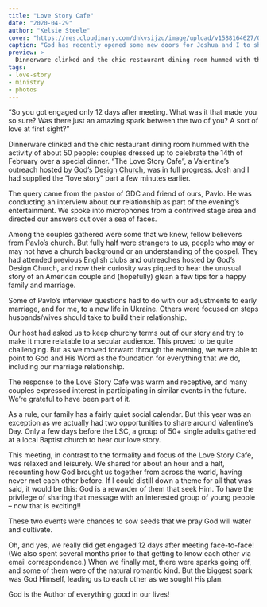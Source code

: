 ```yaml
---
title: "Love Story Cafe"
date: "2020-04-29"
author: "Kelsie Steele"
cover: "https://res.cloudinary.com/dnkvsijzu/image/upload/v1588164627/OFReport/2020-04-29-love-story-cafe/love-story-cafe-12-6_ol9d4r.jpg"
caption: "God has recently opened some new doors for Joshua and I to share our love story, encouraging others to follow God’s guidance in marriage and family."
preview: >
  Dinnerware clinked and the chic restaurant dining room hummed with the activity of about 50 people: couples dressed up to celebrate the 14th of February over a special dinner. “The Love Story Cafe”, a Valentine’s outreach hosted by God’s Design Church, was in full progress. Josh and I had supplied the “love story” part a few minutes earlier.
tags:
- love-story
- ministry
- photos
---
```


“So you got engaged only 12 days after meeting. What was it that made you so sure? Was there just an amazing spark between the two of you? A sort of love at first sight?”

Dinnerware clinked and the chic restaurant dining room hummed with the activity of about 50 people: couples dressed up to celebrate the 14th of February over a special dinner. “The Love Story Cafe”, a Valentine’s outreach hosted by [God’s Design Church](https://www.facebook.com/gods.design.lviv/), was in full progress. Josh and I had supplied the “love story” part a few minutes earlier.

<article-image publicId="OFReport/2020-04-29-love-story-cafe/DSCF4814_yljwob.jpg" width="768" />

The query came from the pastor of GDC and friend of ours, Pavlo. He was conducting an interview about our relationship as part of the evening’s entertainment. We spoke into microphones from a contrived stage area and directed our answers out over a sea of faces.

<article-image publicId="OFReport/2020-04-29-love-story-cafe/DSCF4760_tofy6i.jpg" width="768" />

Among the couples gathered were some that we knew, fellow believers from Pavlo’s church. But fully half were strangers to us, people who may or may not have a church background or an understanding of the gospel. They had attended previous English clubs and outreaches hosted by God’s Design Church, and now their curiosity was piqued to hear the unusual story of an American couple and (hopefully) glean a few tips for a happy family and marriage.

Some of Pavlo’s interview questions had to do with our adjustments to early marriage, and for me, to a new life in Ukraine. Others were focused on steps husbands/wives should take to build their relationship.

<article-image publicId="OFReport/2020-04-29-love-story-cafe/DSCF4816_fgc2qg.jpg" height="768" caption="Pavlo Lozynsky and his wife Halya. Pavlo is the pastor of God's Design Church."/>

Our host had asked us to keep churchy terms out of our story and try to make it more relatable to a secular audience. This proved to be quite challenging. But as we moved forward through the evening, we were able to point to God and His Word as the foundation for everything that we do, including our marriage relationship.

The response to the Love Story Cafe was warm and receptive, and many couples expressed interest in participating in similar events in the future. We’re grateful to have been part of it.

<article-image publicId="OFReport/2020-04-29-love-story-cafe/DSCF4777_r4b969.jpg" width="768" />

As a rule, our family has a fairly quiet social calendar. But this year was an exception as we actually had two opportunities to share around Valentine’s Day. Only a few days before the LSC, a group of 50+ single adults gathered at a local Baptist church to hear our love story.

This meeting, in contrast to the formality and focus of the Love Story Cafe, was relaxed and leisurely. We shared for about an hour and a half, recounting how God brought us together from across the world, having never met each other before. If I could distill down a theme for all that was said, it would be this: God is a rewarder of them that seek Him. To have the privilege of sharing that message with an interested group of young people – now that is exciting!!

These two events were chances to sow seeds that we pray God will water and cultivate.

Oh, and yes, we really did get engaged 12 days after meeting face-to-face! (We also spent several months prior to that getting to know each other via email correspondence.) When we finally met, there were sparks going off, and some of them were of the natural romantic kind. But the biggest spark was God Himself, leading us to each other as we sought His plan.

God is the Author of everything good in our lives!

<article-callout content="Keep scrolling for more photos from the Love Story Cafe!" />

<article-image publicId="OFReport/2020-04-29-love-story-cafe/DSCF4801_hsojqm.jpg" height="768" />

<article-image publicId="OFReport/2020-04-29-love-story-cafe/DSCF4865_xwsifd.jpg" height="768" />

<article-image publicId="OFReport/2020-04-29-love-story-cafe/DSCF4839_ohf9tz.jpg" height="768" />

<article-image publicId="OFReport/2020-04-29-love-story-cafe/DSCF4856_orqlv3.jpg" height="768" />

<article-image publicId="OFReport/2020-04-29-love-story-cafe/DSCF4826_r0qasf.jpg" height="768" />

<article-image publicId="OFReport/2020-04-29-love-story-cafe/DSCF4787_m38tlj.jpg" height="768" />

<article-image publicId="OFReport/2020-04-29-love-story-cafe/DSCF4820_pzydto.jpg" width="768" />

<article-callout content="Haven’t read our love story yet?" :link="{ name: 'Check it out here!', to: '/blog/2012-11-30-love-story-part-1/' }" />
